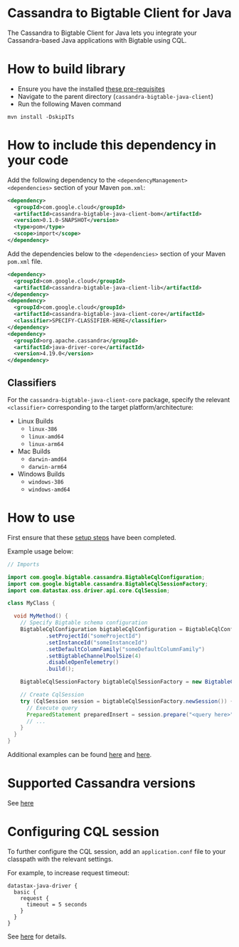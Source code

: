 # Cassandra to Bigtable Client for Java

The Cassandra to Bigtable Client for Java lets you integrate your Cassandra-based Java applications with Bigtable using CQL.

# How to build library

- Ensure you have the installed [these pre-requisites](../../cassandra-bigtable-proxy/README.md#pre-requisites)
- Navigate to the parent directory (`cassandra-bigtable-java-client`)
- Run the following Maven command

```shell
mvn install -DskipITs
```

# How to include this dependency in your code

Add the following dependency to the `<dependencyManagement><dependencies>` section of your Maven `pom.xml`:

```xml
<dependency>
  <groupId>com.google.cloud</groupId>
  <artifactId>cassandra-bigtable-java-client-bom</artifactId>
  <version>0.1.0-SNAPSHOT</version>
  <type>pom</type>
  <scope>import</scope>
</dependency>
```

Add the dependencies below to the `<dependencies>` section of your Maven `pom.xml` file.

```xml
<dependency>
  <groupId>com.google.cloud</groupId>
  <artifactId>cassandra-bigtable-java-client-lib</artifactId>
</dependency>
<dependency>
  <groupId>com.google.cloud</groupId>
  <artifactId>cassandra-bigtable-java-client-core</artifactId>
  <classifier>SPECIFY-CLASSIFIER-HERE</classifier>
</dependency>
<dependency>
  <groupId>org.apache.cassandra</groupId>
  <artifactId>java-driver-core</artifactId>
  <version>4.19.0</version>
</dependency>
```

## Classifiers

For the `cassandra-bigtable-java-client-core` package, specify the relevant `<classifier>` corresponding to the target platform/architecture: 

- Linux Builds
  - `linux-386`
  - `linux-amd64`
  - `linux-arm64`
- Mac Builds
  - `darwin-amd64`
  - `darwin-arm64`
- Windows Builds
  - `windows-386`
  - `windows-amd64`

# How to use

First ensure that these [setup steps](../../cassandra-bigtable-proxy/README.md##setting-up-bigtable-instance-and-schema-configuration) have been completed.

Example usage below:

```java
// Imports

import com.google.bigtable.cassandra.BigtableCqlConfiguration;
import com.google.bigtable.cassandra.BigtableCqlSessionFactory;
import com.datastax.oss.driver.api.core.CqlSession;

class MyClass {

  void MyMethod() {
    // Specify Bigtable schema configuration
    BigtableCqlConfiguration bigtableCqlConfiguration = BigtableCqlConfiguration.builder()
            .setProjectId("someProjectId")
            .setInstanceId("someInstanceId")
            .setDefaultColumnFamily("someDefaultColumnFamily")
            .setBigtableChannelPoolSize(4)
            .disableOpenTelemetry()
            .build();

    BigtableCqlSessionFactory bigtableCqlSessionFactory = new BigtableCqlSessionFactory(bigtableCqlConfiguration);

    // Create CqlSession
    try (CqlSession session = bigtableCqlSessionFactory.newSession()) {
      // Execute query
      PreparedStatement preparedInsert = session.prepare("<query here>");
      // ...
    }
  }
}
```

Additional examples can be found [here](../example) and [here](./src/test/java/com/google/bigtable/cassandra/integration/SmokeTestIT.java).

# Supported Cassandra versions

See [here](../../cassandra-bigtable-proxy/README.md)

# Configuring CQL session

To further configure the CQL session, add an `application.conf` file to your classpath with the relevant settings.

For example, to increase request timeout:

```properties
datastax-java-driver {
  basic {
    request {
      timeout = 5 seconds
    }
  }
}
```

See [here](https://docs.datastax.com/en/developer/java-driver/latest/manual/core/configuration/index.html) for details.
